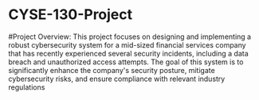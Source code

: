 # CYSE-130-Project
#Project Overview: This project focuses on designing and implementing a robust cybersecurity system for a mid-sized financial services company that has recently experienced several security incidents, including a data breach and unauthorized access attempts. The goal of this system is to significantly enhance the company's security posture, mitigate cybersecurity risks, and ensure compliance with relevant industry regulations

